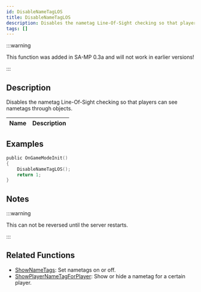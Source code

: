 ```yaml
---
id: DisableNameTagLOS
title: DisableNameTagLOS
description: Disables the nametag Line-Of-Sight checking so that players can see nametags through objects.
tags: []
---
```


:::warning

This function was added in SA-MP 0.3a and will not work in earlier versions!

:::

## Description

Disables the nametag Line-Of-Sight checking so that players can see nametags through objects.

| Name | Description |
| ---- | ----------- |


## Examples

```c
public OnGameModeInit()
{
    DisableNameTagLOS();
    return 1;
}
```

## Notes

:::warning

This can not be reversed until the server restarts.

:::

## Related Functions

- [ShowNameTags](../../scripting/functions/ShowNameTags.md): Set nametags on or off.
- [ShowPlayerNameTagForPlayer](../../scripting/functions/ShowPlayerNameTagForPlayer.md): Show or hide a nametag for a certain player.
